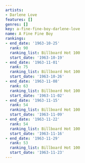 ```yaml
---
artists:
- Darlene Love
features: []
genres: []
key: a-fine-fine-boy-darlene-love
name: A Fine Fine Boy
rankings:
- end_date: '1963-10-25'
  rank: 90
  ranking_list: Billboard Hot 100
  start_date: '1963-10-19'
- end_date: '1963-11-01'
  rank: 75
  ranking_list: Billboard Hot 100
  start_date: '1963-10-26'
- end_date: '1963-11-08'
  rank: 63
  ranking_list: Billboard Hot 100
  start_date: '1963-11-02'
- end_date: '1963-11-15'
  rank: 54
  ranking_list: Billboard Hot 100
  start_date: '1963-11-09'
- end_date: '1963-11-22'
  rank: 54
  ranking_list: Billboard Hot 100
  start_date: '1963-11-16'
- end_date: '1963-11-29'
  rank: 53
  ranking_list: Billboard Hot 100
  start_date: '1963-11-23'
---
```


